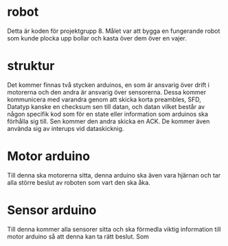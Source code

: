 # robot
Detta är koden för projektgrupp 8. Målet var att bygga en fungerande robot som kunde plocka upp bollar och kasta
över dem över en vajer.


# struktur
Det kommer finnas två stycken arduinos, en som är ansvarig över drift i motorerna och den andra är ansvarig över
sensorerna. Dessa kommer kommunicera med varandra genom att skicka korta preambles, SFD, Datatyp kanske en checksum sen
till datan, och datan vilket består av någon specifik kod som för en state eller information som arduinos ska 
förhålla sig till. Sen kommer den andra skicka en ACK. De kommer även använda sig av interups vid dataskicknig.

# Motor arduino
Till denna ska motorerna sitta, denna arduino ska även vara hjärnan och tar alla större beslut av roboten som vart
den ska åka.

# Sensor arduino
Till denna kommer alla sensorer sitta och ska förmedla viktig information till motor arduino så att denna kan ta
rätt beslut. Som

